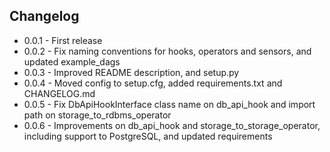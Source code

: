 ## Changelog
- 0.0.1 - First release
- 0.0.2 - Fix naming conventions for hooks, operators and sensors, and updated example_dags
- 0.0.3 - Improved README description, and setup.py
- 0.0.4 - Moved config to setup.cfg, added requirements.txt and CHANGELOG.md
- 0.0.5 - Fix DbApiHookInterface class name on db_api_hook and import path on storage_to_rdbms_operator
- 0.0.6 - Improvements on db_api_hook and storage_to_storage_operator, including support to PostgreSQL, and updated requirements